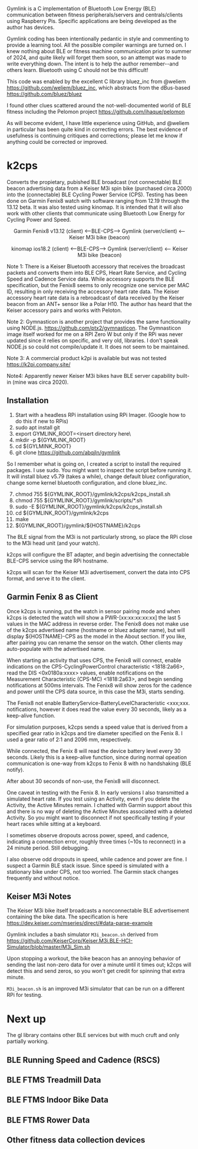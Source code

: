 Gymlink is a C implementation of Bluetooth Low Energy (BLE) communication between fitness peripherals/servers and centrals/clients using Raspberry Pis. Specific applications are being developed as the author has devices.

Gymlink coding has been intentionally pedantic in style and commenting to provide a learning tool. All the possible compiler warnings are turned on. I knew nothing about BLE or fitness machine communication prior to summer of 2024, and quite likely will forget them soon, so an attempt was made to write everything down. The intent is to help the author remember--and others learn. Bluetooth using C should not be this difficult!

This code was enabled by the excellent C library bluez_inc from @weliem https://github.com/weliem/bluez_inc, which abstracts from the dBus-based https://github.com/bluez/bluez

I found other clues scattered around the not-well-documented world of BLE fitness including the Pelomon project https://github.com/ihaque/pelomon

As will become evident, I have little experience using GitHub, and @weliem in particular has been quite kind in correcting errors. The best evidence of usefulness is continuing critiques and corrections; please let me know if anything could be corrected or improved.

# k2cps
Converts the propietary, pubished BLE broadcast (not connectable) BLE beacon advertising data from a Keiser M3i spin bike (purchased circa 2000) into the (connectable) BLE Cycling Power Service (CPS). Testing has been done on Garmin Fenix8 watch with software ranging from 12.19 through the 13.12 beta. It was also tested using kinomap. It is intended that it will also work with other clients that communicate using Bluetooth Low Energy for Cycling Power and Speed.

<p align="center">Garmin Fenix8 v13.12 (client) <--BLE-CPS--> Gymlink (server/client) <-- Keiser M3i bike (beacon)</p>

<p align="center">kinomap ios18.2 (client) <--BLE-CPS--> Gymlink (server/client) <-- Keiser M3i bike (beacon)</p>


Note 1: There is a Keiser Bluetooth accessory that receives the broadcast packets and converts them into BLE CPS, Heart Rate Service, and Cycling Speed and Cadence Service data. While accessory supports the BLE specification, but the Fenix8 seems to only recognize one service per MAC ID, resulting in only receiving the accessory heart rate data. The Keiser accessory heart rate data is a rebroadcast of data received by the Keiser beacon from an ANT+ sensor like a Polar H10. The author has heard that the Keiser accessory pairs and works with Peloton.

Note 2: Gymnasticon is another project that provides the same functionality using NODE.js. https://github.com/ptx2/gymnasticon. The Gymnasticon image itself worked for me on a RPI Zero W but only if the RPi was never updated since it relies on specific, and very old, libraries. I don't speak NODE.js so could not compile/update it. It does not seem to be maintained.

Note 3: A commercial product k2pi is available but was not tested https://k2pi.company.site/

Note4: Apparently newer Keiser M3i bikes have BLE server capability built-in (mine was circa 2020).

## Installation
1) Start with a headless RPi installation using RPi Imager. (Google how to do this if new to RPis)
2) sudo apt install git
3) export GYMLINK_ROOT=\<insert directory here\
4) mkdir -p ${GYMLINK_ROOT}
5) cd ${GYLMINK_ROOT}
6) git clone https://github.com/abqjln/gymlink

So I remember what is going on, I created a script to install the required packages. I use sudo. You might want to inspect the script before running it. It will install bluez v5.79 (takes a while), change default bluez configuration, change some kernel bluetooth configuration, and clone bluez_inc.

7) chmod 755 ${GYMLINK_ROOT}/gymlink/k2cps/k2cps_install.sh
8) chmod 755 ${GYMLINK_ROOT}/gymlink/scripts/*.sh
9) sudo -E ${GYMLINK_ROOT}/gymlink/k2cps/k2cps_install.sh
10) cd ${GYMLINK_ROOT}/gymlink/k2cps
11) make
12) \${GYMLINK_ROOT}/gymlink/${HOSTNAME}/k2cps

The BLE signal from the M3i is not particularly strong, so place the RPi close to the M3i head unit (and your watch).

k2cps will configure the BT adapter, and begin advertising the connectable BLE-CPS service using the RPi hostname.

k2cps will scan for the Keiser M3i advertisement, convert the data into CPS format, and serve it to the client.

## Garmin Fenix 8 as Client

Once k2cps is running, put the watch in sensor pairing mode and when k2cps is detected the watch will show a PWR-[xx:xx:xx:xx:xx] the last 5 values in the MAC address in reverse order. The Fenix8 does not make use of the k2cps advertised name (hostname or bluez adapter name), but will display ${HOSTNAME}-CPS as the model in the About section. If you like, after pairing you can rename the sensor on the watch. Other clients may auto-populate with the advertised name.

When starting an activity that uses CPS, the Fenix8 will connect, enable indications on the CPS-CyclingPowerControl characteristic <1818:2a66>, read the DIS <0x0180a:xxxx> values, enable notifications on the Measurement Characteristic (CPS-MC) <1818:2a63>, and begin sending notifications at 500ms intervals. The Fenix8 will show zeros for the cadence and power until the CPS data source, in this case the M3i, starts sending.<br/>

The Fenix8 not enable BatteryService-BatteryLevelCharacteristic <xxx;xxx. notifications, however it does read the value every 30 seconds, likely as a keep-alive function.<br/>

For simulation purposes, k2cps sends a speed value that is derived from a specified gear ratio in k2cps and tire diameter specified on the Fenix 8. I used a gear ratio of 2:1 and 2096 mm, respectively.

While connected, the Fenix 8 will read the device battery level every 30 seconds. Likely this is a keep-alive function, since during normal opeation communication is one-way from k2cps to Fenix 8 with no handshaking (BLE notify).

After about 30 seconds of non-use, the Fenix8 will disconnect.

One caveat in testing with the Fenix 8. In early versions I also transmitted a simulated heart rate. If you test using an Activity, even if you delete the Activity, the Active Minutes remain. I chatted with Garmin support about this and there is no way of deleting the Active Minutes associated with a deleted Activity. So you might want to disconnect if not specifically testing if your heart races while sitting at a keyboard.

I sometimes observe dropouts across power, speed, and cadence, indicating a connection error, roughly three times (~10s to reconnect) in a 24 minute period. Still debugging.

I also observe odd dropouts in speed, while cadence and power are fine. I suspect a Garmin BLE stack issue. Since speed is simulated with a stationary bike under CPS, not too worried. The Garmin stack changes frequently and without notice.

## Keiser M3i Notes
The Keiser M3i bike itself broadcasts a nonconnectable BLE advertisement containing the bike data. The specification is here  https://dev.keiser.com/mseries/direct/#data-parse-example

Gymlink includes a bash simulator `M3i_beacon.sh` derived from 
https://github.com/KeiserCorp/Keiser.M3i.BLE-HCI-Simulator/blob/master/M3i_Sim.sh

Upon stopping a workout, the bike beacon has an annoying behavior of sending the last non-zero data for over a minute until it times out; k2cps will detect this and send zeros, so you won't get credit for spinning that extra minute.<br/>

`M3i_beacon.sh` is an improved M3i simulator that can be run on a different RPi for testing.

# Next up
The gl library contains other BLE services but with much cruft and only partially working.

## BLE Running Speed and Cadence (RSCS)

## BLE FTMS Treadmill Data
## BLE FTMS Indoor Bike Data
## BLE FTMS Rower Data

## Other fitness data collection devices
